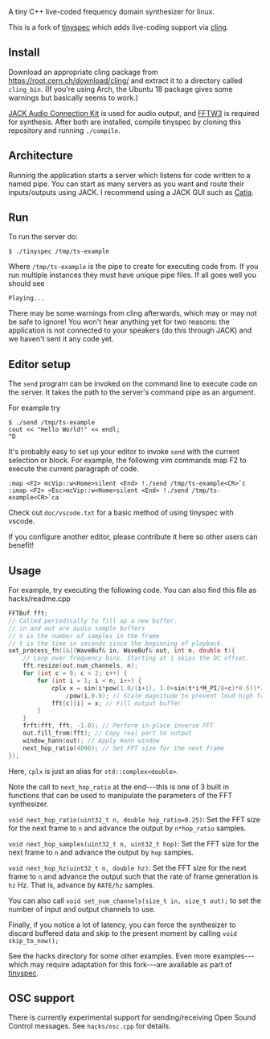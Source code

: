 A tiny C++ live-coded frequency domain synthesizer for linux.

This is a fork of [tinyspec](https://github.com/nwoeanhinnogaehr/tinyspec) which adds live-coding support
via [cling](https://root.cern.ch/cling).

## Install
Download an appropriate cling package from https://root.cern.ch/download/cling/
and extract it to a directory called `cling_bin`.
(If you're using Arch, the Ubuntu 18 package gives some warnings but basically seems to work.)

[JACK Audio Connection Kit](http://www.jackaudio.org/) is used for audio output, and [FFTW3](http://www.fftw.org/) is required for synthesis.
After both are installed, compile tinyspec by cloning this repository and running `./compile`.

## Architecture

Running the application starts a server which listens for code written to a named pipe.
You can start as many servers as you want and route their inputs/outputs using
JACK. I recommend using a JACK GUI such as [Catia](https://kx.studio/Applications:Catia).

## Run

To run the server do:
```
$ ./tinyspec /tmp/ts-example
```
Where `/tmp/ts-example` is the pipe to create for executing code from.
If you run multiple instances they must have unique pipe files.
If all goes well you should see
```
Playing...
```
There may be some warnings from cling afterwards, which may or may not be safe to ignore!
You won't hear anything yet for two reasons: the application is not
connected to your speakers (do this through JACK) and we haven't sent it any code yet.

## Editor setup
The `send` program can be invoked on the command line to execute code on the server.
It takes the path to the server's command pipe as an argument.

For example try
```
$ ./send /tmp/ts-example
cout << "Hello World!" << endl;
^D
```

It's probably easy to set up your editor to invoke `send` with the current selection or block.
For example, the following vim commands map F2 to execute the current paragraph of code.
```
:map <F2> mcVip::w<Home>silent <End> !./send /tmp/ts-example<CR>`c
:imap <F2> <Esc>mcVip::w<Home>silent <End> !./send /tmp/ts-example<CR>`ca
```
Check out `doc/vscode.txt` for a basic method of using tinyspec with vscode.

If you configure another editor, please contribute it here so other users can benefit!

## Usage

For example, try executing the following code. You can also find this file as hacks/readme.cpp

```C++
FFTBuf fft;
// Called periodically to fill up a new buffer.
// in and out are audio sample buffers
// n is the number of samples in the frame
// t is the time in seconds since the beginning of playback.
set_process_fn([&](WaveBuf& in, WaveBuf& out, int n, double t){
    // Loop over frequency bins. Starting at 1 skips the DC offset.
    fft.resize(out.num_channels, n);
    for (int c = 0; c < 2; c++) {
        for (int i = 1; i < n; i++) {
            cplx x = sin(i*pow(1.0/(i+1), 1.0+sin(t*i*M_PI/8+c)*0.5))*25 // Some random formula
                /pow(i,0.9); // Scale magnitude to prevent loud high frequency noises.
            fft[c][i] = x; // Fill output buffer
        }
    }
    frft(fft, fft, -1.0); // Perform in-place inverse FFT
    out.fill_from(fft); // Copy real part to output
    window_hann(out); // Apply Hann window
    next_hop_ratio(4096); // Set FFT size for the next frame
});
```

Here, `cplx` is just an alias for `std::complex<double>`.

Note the call to `next_hop_ratio` at the end---this is one of 3 built in functions that can be used to
manipulate the parameters of the FFT synthesizer.

`void next_hop_ratio(uint32_t n, double hop_ratio=0.25)`:
Set the FFT size for the next frame to `n` and advance the output by `n*hop_ratio` samples.

`void next_hop_samples(uint32_t n, uint32_t hop)`:
Set the FFT size for the next frame to `n` and advance the output by `hop` samples.

`void next_hop_hz(uint32_t n, double hz)`:
Set the FFT size for the next frame to `n` and advance the output such that the rate of
frame generation is `hz` Hz. That is, advance by `RATE/hz` samples.

You can also call `void set_num_channels(size_t in, size_t out);`
to set the number of input and output channels to use.

Finally, if you notice a lot of latency, you can force
the synthesizer to discard buffered data and skip to the present moment
by calling `void skip_to_now();`

See the hacks directory for some other examples.
Even more examples---which may require adaptation for this fork---are available as part of [tinyspec](https://github.com/nwoeanhinnogaehr/tinyspec).

## OSC support

There is currently experimental support for sending/receiving Open Sound Control messages.
See `hacks/osc.cpp` for details.
